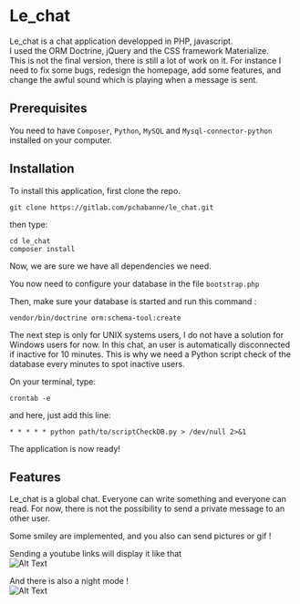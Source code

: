 # Le_chat

Le_chat is a chat application developped in PHP, javascript.  
I used the ORM Doctrine, jQuery and the CSS framework Materialize.  
This is not the final version, there is still a lot of work on it. For instance I need to fix some bugs, redesign the homepage, add some features, and change the awful sound which is playing when a message is sent.

## Prerequisites

You need to have `Composer`, `Python`, `MySQL` and `Mysql-connector-python` installed on your computer.

## Installation



To install this application, first clone the repo.

```
git clone https://gitlab.com/pchabanne/le_chat.git
```

then type:
```
cd le_chat
composer install
```
Now, we are sure we have all dependencies we need.


You now need to configure your database in the file `bootstrap.php`

Then, make sure your database is started and run this command :
```
vendor/bin/doctrine orm:schema-tool:create
```
The next step is only for UNIX systems users, I do not have a solution for Windows users for now.
In this chat, an user is automatically disconnected if inactive for 10 minutes. This is why we need a Python script check of the database every minutes to spot inactive users.

On your terminal, type:
```
crontab -e
```
and here, just add this line:
```
* * * * * python path/to/scriptCheckDB.py > /dev/null 2>&1
```


The application is now ready!

## Features 

Le_chat is a global chat. Everyone can write something and everyone can read. For now, there is not the possibility to send a private message to an other user.

Some smiley are implemented, and you also can send pictures or gif !

Sending a youtube links will display it like that  
![Alt Text](https://media.giphy.com/media/TG90eDPq49vqOlcDil/giphy.gif)

And there is also a night mode !  
![Alt Text](https://media.giphy.com/media/3HzF1QGxiS9NPfwzCC/giphy.gif)
